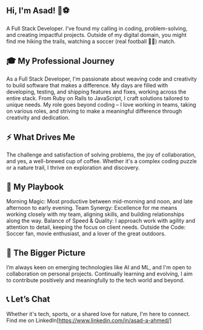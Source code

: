 ## Hi, I'm Asad! 🧢⚽
A Full Stack Developer. I've found my calling in coding, problem-solving, and creating impactful projects. Outside of my digital domain, you might find me hiking the trails, watching a soccer (real football 🤷‍♂️) match.

## 🎓 My Professional Journey
As a Full Stack Developer, I'm passionate about weaving code and creativity to build software that makes a difference. My days are filled with developing, testing, and shipping features and fixes, working across the entire stack. From Ruby on Rails to JavaScript, I craft solutions tailored to unique needs. My role goes beyond coding – I love working in teams, taking on various roles, and striving to make a meaningful difference through creativity and dedication.

## ⚡ What Drives Me
The challenge and satisfaction of solving problems, the joy of collaboration, and yes, a well-brewed cup of coffee. Whether it's a complex coding puzzle or a nature trail, I thrive on exploration and discovery.

## 🏐 My Playbook
Morning Magic: Most productive between mid-morning and noon, and late afternoon to early evening.
Team Synergy: Excellence for me means working closely with my team, aligning skills, and building relationships along the way.
Balance of Speed & Quality: I approach work with agility and attention to detail, keeping the focus on client needs.
Outside the Code: Soccer fan, movie enthusiast, and a lover of the great outdoors.
## 💭 The Bigger Picture
I’m always keen on emerging technologies like AI and ML, and I'm open to collaboration on personal projects. Continually learning and evolving, I aim to contribute positively and meaningfully to the tech world and beyond.

## 📞 Let’s Chat
Whether it's tech, sports, or a shared love for nature, I'm here to connect. Find me on LinkedIn[https://www.linkedin.com/in/asad-a-ahmed/]
